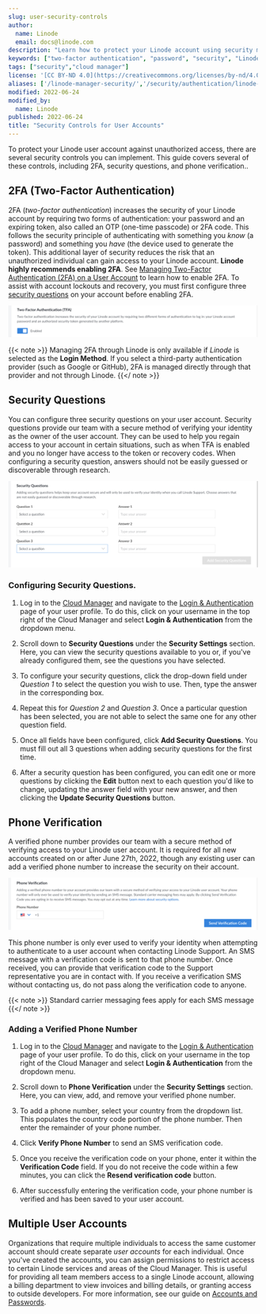 ```yaml
---
slug: user-security-controls
author:
  name: Linode
  email: docs@linode.com
description: "Learn how to protect your Linode account using security measures and controls built-in to the Linode platform."
keywords: ["two-factor authentication", "password", "security", "Linode Cloud Manager", "token"]
tags: ["security","cloud manager"]
license: '[CC BY-ND 4.0](https://creativecommons.org/licenses/by-nd/4.0)'
aliases: ['/linode-manager-security/','/security/authentication/linode-manager-security-controls/','/security/linode-manager-security-controls-new-manager/','/platform/manager/keep-your-linode-account-safe/','/security/linode-manager-security-controls/','/security/authentication/two-factor-authentication/linode-manager-security-controls/','/guides/linode-manager-security-controls/']
modified: 2022-06-24
modified_by:
  name: Linode
published: 2022-06-24
title: "Security Controls for User Accounts"
---
```


To protect your Linode user account against unauthorized access, there are several security controls you can implement. This guide covers several of these controls, including 2FA, security questions, and phone verification..

## 2FA (Two-Factor Authentication)

2FA (*two-factor authentication*) increases the security of your Linode account by requiring two forms of authentication: your password and an expiring token, also called an OTP (one-time passcode) or 2FA code. This follows the security principle of authenticating with something you *know* (a password) and something you *have* (the device used to generate the token). This additional layer of security reduces the risk that an unauthorized individual can gain access to your Linode account. **Linode highly recommends enabling 2FA**. See [Managing Two-Factor Authentication (2FA) on a User Account](/docs/guides/2fa/) to learn how to enable 2FA. To assist with account lockouts and recovery, you must first configure three [security questions](#security-questions) on your account before enabling 2FA.

![Screenshot of the 2FA setting in Cloud Manager](2fa.png)

{{< note >}}
Managing 2FA through Linode is only available if *Linode* is selected as the **Login Method**. If you select a third-party authentication provider (such as Google or GitHub), 2FA is managed directly through that provider and not through Linode.
{{</ note >}}

## Security Questions

You can configure three security questions on your user account. Security questions provide our team with a secure method of verifying your identity as the owner of the user account. They can be used to help you regain access to your account in certain situations, such as when TFA is enabled and you no longer have access to the token or recovery codes. When configuring a security question, answers should not be easily guessed or discoverable through research.

![Screenshot of the Security Questions in Cloud Manager](security-questions.png)

### Configuring Security Questions.

1. Log in to the [Cloud Manager](https://cloud.linode.com) and navigate to the [Login & Authentication](https://cloud.linode.com/profile/auth) page of your user profile. To do this, click on your username in the top right of the Cloud Manager and select **Login & Authentication** from the dropdown menu.

1. Scroll down to **Security Questions** under the **Security Settings** section. Here, you can view the security questions available to you or, if you've already configured them, see the questions you have selected.

1. To configure your security questions, click the drop-down field under *Question 1* to select the question you wish to use. Then, type the answer in the corresponding box.

1. Repeat this for *Question 2* and *Question 3*. Once a particular question has been selected, you are not able to select the same one for any other question field.

1. Once all fields have been configured, click **Add Security Questions**. You must fill out all 3 questions when adding security questions for the first time.

1. After a security question has been configured, you can edit one or more questions by clicking the **Edit** button next to each question you'd like to change, updating the answer field with your new answer, and then clicking the **Update Security Questions** button.

## Phone Verification

A verified phone number provides our team with a secure method of verifying access to your Linode user account. It is required for all new accounts created on or after June 27th, 2022, though any existing user can add a verified phone number to increase the security on their account.

![Screenshot of the Phone Verification Setting in Cloud Manager](phone-verification.png)

This phone number is only ever used to verify your identity when attempting to authenticate to a user account when contacting Linode Support. An SMS message with a verification code is sent to that phone number. Once received, you can provide that verification code to the Support representative you are in contact with. If you receive a verification SMS without contacting us, do not pass along the verification code to anyone.

{{< note >}}
Standard carrier messaging fees apply for each SMS message
{{</ note >}}

### Adding a Verified Phone Number

1. Log in to the [Cloud Manager](https://cloud.linode.com) and navigate to the [Login & Authentication](https://cloud.linode.com/profile/auth) page of your user profile. To do this, click on your username in the top right of the Cloud Manager and select **Login & Authentication** from the dropdown menu.

1. Scroll down to **Phone Verification** under the **Security Settings** section. Here, you can view, add, and remove your verified phone number.

1. To add a phone number, select your country from the dropdown list. This populates the country code portion of the phone number. Then enter the remainder of your phone number.

1. Click **Verify Phone Number** to send an SMS verification code.

1. Once you receive the verification code on your phone, enter it within the **Verification Code** field. If you do not receive the code within a few minutes, you can click the **Resend verification code** button.

1. After successfully entering the verification code, your phone number is verified and has been saved to your user account.

## Multiple User Accounts

Organizations that require multiple individuals to access the same customer account should create separate *user accounts* for each individual. Once you've created the accounts, you can assign permissions to restrict access to certain Linode services and areas of the Cloud Manager. This is useful for providing all team members access to a single Linode account, allowing a billing department to view invoices and billing details, or granting access to outside developers. For more information, see our guide on [Accounts and Passwords](/docs/guides/accounts-and-passwords).